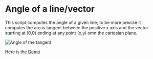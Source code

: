 # Angle of a line/vector

This script computes the angle of a given line; to be more precise it computes
the arcus tangent between the positive x axis and the vector starting at (0,0)
ending at any point (x,y) omn the cartesian plane.


![Angle of the tangent](screenshot_angle-of-line_20180316.png "Angle of the tangent")



Here is the [Demo](http://int2byte.de/public/angle-of-line/main.html)